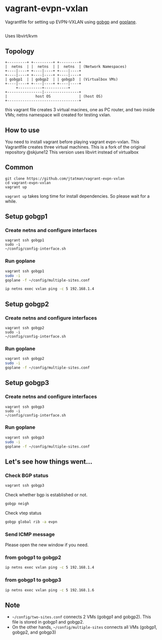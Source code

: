 # vagrant-evpn-vxlan
Vagrantfile for setting up EVPN-VXLAN using [gobgp](https://github.com/osrg/gobgp) and [goplane](https://github.com/osrg/goplane).
##
Uses libvirt/kvm

## Topology

```
+---------+ +---------+ +---------+
|  netns  | |  netns  | |  netns  | (Network Namespaces)
+----|----+ +----|----+ +----|----+
+----|----+ +----|----+ +----|----+
| gobgp1  | | gobgp2  | | gobgp3  | (Virtualbox VMs)
+----|----+ +----|----+ +----|----+
     +-----------+-----------+
+----------------|----------------+
|             host OS             | (host OS)
+---------------------------------+
```

this vagrant file creates 3 virtual macines, one as PC router, and two inside VMs; netns namespace will created for testing vxlan.

## How to use
You need to install vagrant before playing vagrant evpn-vxlan.
This Vagrantfile creates three virtual machines.
This is a fork of the original repository @skjune12
This version uses libvirt instead of virtualbox

## Common

```
git clone https://github.com/jtatman/vagrant-evpn-vxlan
cd vagrant-evpn-vxlan
vagrant up
```

`vagrant up` takes long time for install dependencies. So please wait for a while.

## Setup gobgp1

### Create netns and configure interfaces
```
vagrant ssh gobgp1
sudo -i
~/config/config-interface.sh
```

### Run goplane

```bash
vagrant ssh gobgp1
sudo -i
goplane -f ~/config/multiple-sites.conf

ip netns exec vxlan ping -c 5 192.168.1.4
```

## Setup gobgp2

### Create netns and configure interfaces
```
vagrant ssh gobgp2
sudo -i
~/config/config-interface.sh
```

### Run goplane

```bash
vagrant ssh gobgp2
sudo -i
goplane -f ~/config/multiple-sites.conf
```

## Setup gobgp3

### Create netns and configure interfaces

```
vagrant ssh gobgp3
sudo -i
~/config/config-interface.sh
```

### Run goplane

```bash
vagrant ssh gobgp3
sudo -i
goplane -f ~/config/multiple-sites.conf
```

## Let's see how things went...

### Check BGP status
```bash
vagrant ssh gobgp3
```
Check whether bgp is established or not.

```bash
gobgp neigh
```

Check vtep status

```bash
gobgp global rib -a evpn
```

### Send ICMP message

Please open the new window if you need.

### from gobgp1 to gobgp2

```bash
ip netns exec vxlan ping -c 5 192.168.1.4
```

### from gobgp1 to gobgp3

```bash
ip netns exec vxlan ping -c 5 192.168.1.6
```

## Note
- `~/config/two-sites.conf` connects 2 VMs (gobgp1 and gobgp2). This file is stored in gobgp1 and gobgp2.
- On the other hands, `~/config/multiple-sites` connects all VMs (gobgp1, gobgp2, and gobgp3)
